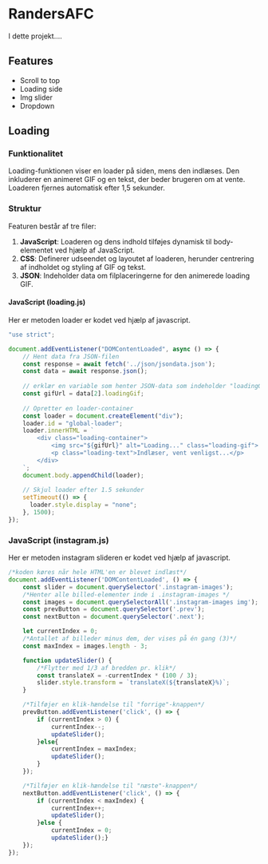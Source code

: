 # RandersAFC
I dette projekt....

## Features

- Scroll to top
- Loading side
- Img slider
- Dropdown


## Loading

### Funktionalitet

Loading-funktionen viser en loader på siden, mens den indlæses. Den inkluderer en animeret GIF og en tekst, der beder brugeren om at vente. Loaderen fjernes automatisk efter 1,5 sekunder.

### Struktur

Featuren består af tre filer:
1. **JavaScript**: Loaderen og dens indhold tilføjes dynamisk til body-elementet ved hjælp af JavaScript.
2. **CSS**: Definerer udseendet og layoutet af loaderen, herunder centrering af indholdet og styling af GIF og tekst.
3. **JSON**: Indeholder data om filplaceringerne for den animerede loading GIF.


#### **JavaScript (loading.js)**
Her er metoden loader er kodet ved hjælp af javascript.

```javascript
"use strict";

document.addEventListener("DOMContentLoaded", async () => {
    // Hent data fra JSON-filen
    const response = await fetch('../json/jsondata.json');
    const data = await response.json();
  
    // erklær en variable som henter JSON-data som indeholder "loadingGif" med stien til GIF'en
    const gifUrl = data[2].loadingGif;
  
    // Opretter en loader-container
    const loader = document.createElement("div");
    loader.id = "global-loader";
    loader.innerHTML = `
        <div class="loading-container">
            <img src="${gifUrl}" alt="Loading..." class="loading-gif">
            <p class="loading-text">Indlæser, vent venligst...</p>
        </div>
    `;
    document.body.appendChild(loader);
  
    // Skjul loader efter 1.5 sekunder
    setTimeout(() => {
      loader.style.display = "none";
    }, 1500);
});
```


### **JavaScript (instagram.js)**
Her er metoden instagram slideren er kodet ved hjælp af javascript.

```javascript
/*koden køres når hele HTML'en er blevet indlæst*/
document.addEventListener('DOMContentLoaded', () => { 
    const slider = document.querySelector('.instagram-images'); 
    /*Henter alle billed-elementer inde i .instagram-images */
    const images = document.querySelectorAll('.instagram-images img'); 
    const prevButton = document.querySelector('.prev');
    const nextButton = document.querySelector('.next');

    let currentIndex = 0;
    /*Antallet af billeder minus dem, der vises på én gang (3)*/
    const maxIndex = images.length - 3;

    function updateSlider() {
        /*Flytter med 1/3 af bredden pr. klik*/
        const translateX = -currentIndex * (100 / 3); 
        slider.style.transform = `translateX(${translateX}%)`;
    }

    /*Tilføjer en klik-hændelse til "forrige"-knappen*/
    prevButton.addEventListener('click', () => { 
        if (currentIndex > 0) {
            currentIndex--;
            updateSlider();
        }else{
            currentIndex = maxIndex;
            updateSlider();
        }
    });

    /*Tilføjer en klik-hændelse til "næste"-knappen*/
    nextButton.addEventListener('click', () => { 
        if (currentIndex < maxIndex) {
            currentIndex++;
            updateSlider();
        }else {
            currentIndex = 0;
            updateSlider();}   
    });
});


